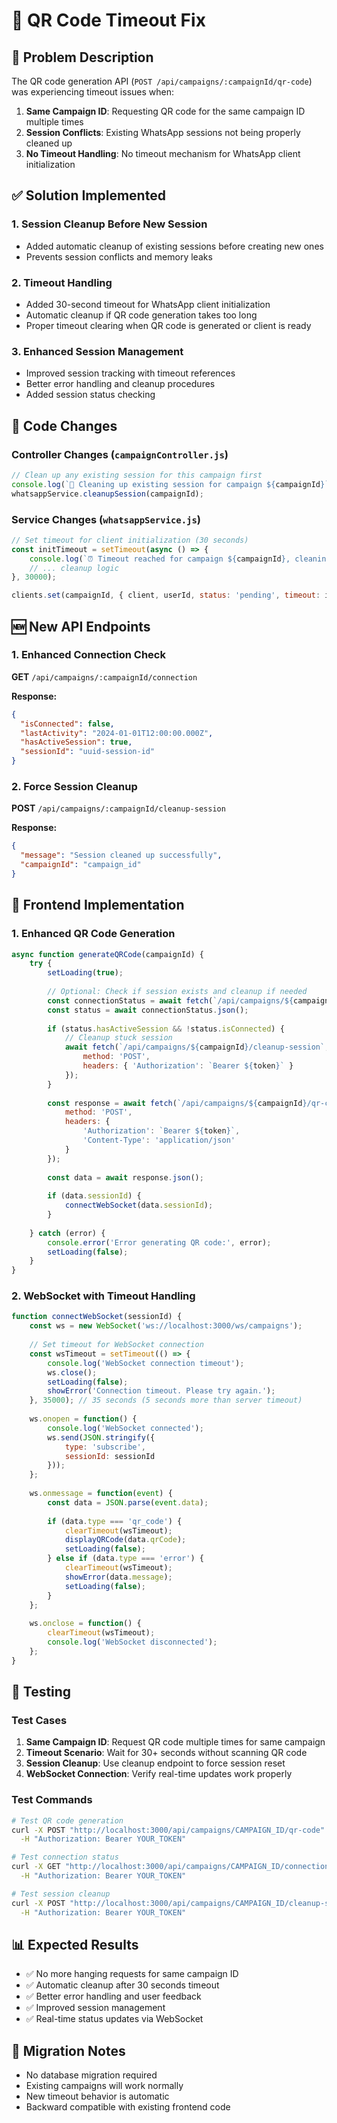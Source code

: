 # 🔧 QR Code Timeout Fix

## 🐛 Problem Description

The QR code generation API (`POST /api/campaigns/:campaignId/qr-code`) was experiencing timeout issues when:

1. **Same Campaign ID**: Requesting QR code for the same campaign ID multiple times
2. **Session Conflicts**: Existing WhatsApp sessions not being properly cleaned up
3. **No Timeout Handling**: No timeout mechanism for WhatsApp client initialization

## ✅ Solution Implemented

### 1. Session Cleanup Before New Session
- Added automatic cleanup of existing sessions before creating new ones
- Prevents session conflicts and memory leaks

### 2. Timeout Handling
- Added 30-second timeout for WhatsApp client initialization
- Automatic cleanup if QR code generation takes too long
- Proper timeout clearing when QR code is generated or client is ready

### 3. Enhanced Session Management
- Improved session tracking with timeout references
- Better error handling and cleanup procedures
- Added session status checking

## 🔧 Code Changes

### Controller Changes (`campaignController.js`)
```javascript
// Clean up any existing session for this campaign first
console.log(`🧹 Cleaning up existing session for campaign ${campaignId}`);
whatsappService.cleanupSession(campaignId);
```

### Service Changes (`whatsappService.js`)
```javascript
// Set timeout for client initialization (30 seconds)
const initTimeout = setTimeout(async () => {
    console.log(`⏰ Timeout reached for campaign ${campaignId}, cleaning up...`);
    // ... cleanup logic
}, 30000);

clients.set(campaignId, { client, userId, status: 'pending', timeout: initTimeout });
```

## 🆕 New API Endpoints

### 1. Enhanced Connection Check
**GET** `/api/campaigns/:campaignId/connection`

**Response:**
```json
{
  "isConnected": false,
  "lastActivity": "2024-01-01T12:00:00.000Z",
  "hasActiveSession": true,
  "sessionId": "uuid-session-id"
}
```

### 2. Force Session Cleanup
**POST** `/api/campaigns/:campaignId/cleanup-session`

**Response:**
```json
{
  "message": "Session cleaned up successfully",
  "campaignId": "campaign_id"
}
```

## 🎯 Frontend Implementation

### 1. Enhanced QR Code Generation
```javascript
async function generateQRCode(campaignId) {
    try {
        setLoading(true);
        
        // Optional: Check if session exists and cleanup if needed
        const connectionStatus = await fetch(`/api/campaigns/${campaignId}/connection`);
        const status = await connectionStatus.json();
        
        if (status.hasActiveSession && !status.isConnected) {
            // Cleanup stuck session
            await fetch(`/api/campaigns/${campaignId}/cleanup-session`, {
                method: 'POST',
                headers: { 'Authorization': `Bearer ${token}` }
            });
        }
        
        const response = await fetch(`/api/campaigns/${campaignId}/qr-code`, {
            method: 'POST',
            headers: {
                'Authorization': `Bearer ${token}`,
                'Content-Type': 'application/json'
            }
        });
        
        const data = await response.json();
        
        if (data.sessionId) {
            connectWebSocket(data.sessionId);
        }
        
    } catch (error) {
        console.error('Error generating QR code:', error);
        setLoading(false);
    }
}
```

### 2. WebSocket with Timeout Handling
```javascript
function connectWebSocket(sessionId) {
    const ws = new WebSocket('ws://localhost:3000/ws/campaigns');
    
    // Set timeout for WebSocket connection
    const wsTimeout = setTimeout(() => {
        console.log('WebSocket connection timeout');
        ws.close();
        setLoading(false);
        showError('Connection timeout. Please try again.');
    }, 35000); // 35 seconds (5 seconds more than server timeout)
    
    ws.onopen = function() {
        console.log('WebSocket connected');
        ws.send(JSON.stringify({
            type: 'subscribe',
            sessionId: sessionId
        }));
    };
    
    ws.onmessage = function(event) {
        const data = JSON.parse(event.data);
        
        if (data.type === 'qr_code') {
            clearTimeout(wsTimeout);
            displayQRCode(data.qrCode);
            setLoading(false);
        } else if (data.type === 'error') {
            clearTimeout(wsTimeout);
            showError(data.message);
            setLoading(false);
        }
    };
    
    ws.onclose = function() {
        clearTimeout(wsTimeout);
        console.log('WebSocket disconnected');
    };
}
```

## 🧪 Testing

### Test Cases
1. **Same Campaign ID**: Request QR code multiple times for same campaign
2. **Timeout Scenario**: Wait for 30+ seconds without scanning QR code
3. **Session Cleanup**: Use cleanup endpoint to force session reset
4. **WebSocket Connection**: Verify real-time updates work properly

### Test Commands
```bash
# Test QR code generation
curl -X POST "http://localhost:3000/api/campaigns/CAMPAIGN_ID/qr-code" \
  -H "Authorization: Bearer YOUR_TOKEN"

# Test connection status
curl -X GET "http://localhost:3000/api/campaigns/CAMPAIGN_ID/connection" \
  -H "Authorization: Bearer YOUR_TOKEN"

# Test session cleanup
curl -X POST "http://localhost:3000/api/campaigns/CAMPAIGN_ID/cleanup-session" \
  -H "Authorization: Bearer YOUR_TOKEN"
```

## 📊 Expected Results

- ✅ No more hanging requests for same campaign ID
- ✅ Automatic cleanup after 30 seconds timeout
- ✅ Better error handling and user feedback
- ✅ Improved session management
- ✅ Real-time status updates via WebSocket

## 🔄 Migration Notes

- No database migration required
- Existing campaigns will work normally
- New timeout behavior is automatic
- Backward compatible with existing frontend code
